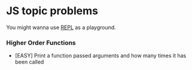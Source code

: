 # JS topic problems

You might wanna use [REPL](https://repl.it) as a playground.

### Higher Order Functions

- [EASY] Print a function passed arguments and how many times it has been called
